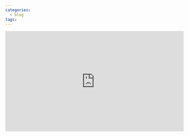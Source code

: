 ```yaml
---
categories:
  - blog
tags:
---
```


<iframe width="560" height="315" src="https://www.youtube.com/embed/hHX0M6U_FuE?si=yHWTj6cLElEo63T4&amp;start=254" title="YouTube video player" frameborder="0" allow="accelerometer; autoplay; clipboard-write; encrypted-media; gyroscope; picture-in-picture; web-share" referrerpolicy="strict-origin-when-cross-origin" allowfullscreen></iframe>
